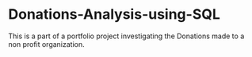 # Donations-Analysis-using-SQL
This is a part of a portfolio project investigating the Donations made to a non profit organization. 
